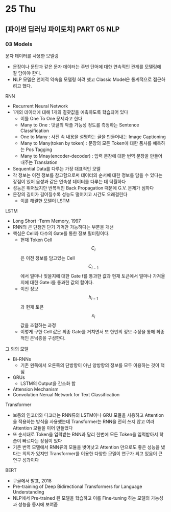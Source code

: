# 25 Thu

## \[파이썬 딥러닝 파이토치\] PART 05 NLP

### 03 Models

문자 데이터를 사용한 모델링

* 문장이나 문단과 같은 문자 데이터는 주변 단어에 대한 연속적인 관계를 모델링에 잘 담아야 한다.
* NLP 모델은 언어적 약속을 모델링 하려 했고 Classic Model은 통계적으로 접근하려고 했다.

RNN

* Recurrent Neural Network
* 1개의 데이터에 대해 1개의 결괏값을 예측하도록 학습되어 있다
  * 이를 One To One 문제라고 한다
  * Many to One : 댓글의 악플 가능성 정도를 측정하는 Sentence Classification
  * One to Many : 사진 속 내용을 설명하는 글을 만들어내는 Image Captioning
  * Many to Many\(token by token\) : 문장의 모든 Token에 대한 품사를 예측하는 Pos Tagging
  * Many to Mnay\(encoder-decoder\) : 입력 문장에 대한 번역 문장을 만들어내주는 Translation
* Sequential Data를 다루는 가장 대표적인 모델
* 각 정보는 이전 정보를 참고함으로써 데이터의 순서에 대한 정보를 담을 수 있다는 장점이 있어 음성과 같은 연속성 데이터를 다루는 데 탁월하다
* 성능은 뛰어났지만 반복적인 Back Propagation 때문에 G.V. 문제가 심하다
* 문장의 길이가 길어질수록 성능도 떨어지고 시간도 오래걸린다
  * 이를 해결한 모델이 LSTM

LSTM

* Long Short -Term Memory, 1997
* RNN의 큰 단점인 단기 기억만 가능하다는 부분을 개선
* 핵심은 Cell과 다수의 Gate를 통한 정보 필터링이다.
  * 현재 Token Cell $$ C_{i} $$은 이전 정보를 담고있는 Cell $$ C_{i-1} $$ 에서 얼마나 잊을지에 대한 Gate f를 통과한 값과 현재 토큰에서 얼마나 가져올지에 대한 Gate i를 통과한 값의 합이다.
  * 이전 정보 $$ h_{i-1} $$과 현재 토큰 $$ x_i $$값을 조합하는 과정
  * 이렇게 구한 Cell 값은 최종 Gate를 거치면서 또 한번의 정보 수정을 통해 최종적인 은닉층을 구성한다.

그 외의 모델

* Bi-RNNs
  * 기존 왼쪽에서 오른쪽의 단방향이 아닌 양방향의 정보를 모두 이용하는 것이 핵심
* GRUs
  * LSTM의 Output을 간소화 함
* Attension Mechanism
* Convolution Nerual Network for Text Classification

Transformer

* 보통의 인코더와 디코더는 RNN류의 LSTM이나 GRU 모듈을 사용하고 Attention을 적용하는 방식을 사용했는데 Transformer는 RNN을 전혀 쓰지 않고 여러 Attention 모듈을 이어 만들었다
* 또 순서대로 Token을 입력받는 RNN과 달리 한번에 모든 Token을 입력받아서 학습이 빠르다는 장점이 있다
* 기존 번역 모델에서 RNN류의 모듈을 벗어낫고 Attention 만으로도 좋은 성능을 냈다는 의의가 있지만 Transformer를 이용한 다양한 모델이 연구가 되고 있음이 큰 연구 성과이다

BERT

* 구글에서 발표, 2018
* Pre-training of Deep Bidirectional Transformers for Language Understanding
* NLP에서 Pre-trained 된 모델을 학습하고 이를 Fine-tuning 하는 모델의 가능성과 성능을 동시에 보여줌



